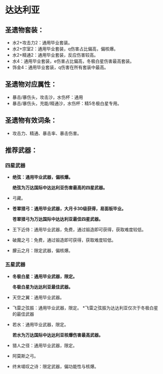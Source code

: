 # 达达利亚

## 圣遗物套装：
- 水2+攻击力2：通用毕业套装。
- 水2+宗室2：通用毕业套装，q伤害占比偏高，偏核爆。
- 水2+精通2：通用毕业套装，反应伤害较高。
- 水4：通用毕业套装，e伤害占比偏高，冬极白星伤害最高套装。
- 饰金4：通用毕业套装，q伤害在所有套装中最高。

## 圣遗物对应属性：
- 暴击/暴伤头，攻击沙，水伤杯：通用
- 暴击/暴伤头，充能/精通沙，水伤杯：精5冬极白星专用。

## 圣遗物有效词条：
- 攻击力、精通、暴击率、暴击伤害。

## 推荐武器：
### 四星武器
- **绝弦：通用毕业武器，偏核爆。**

	**绝弦为万达国际中达达利亚伤害最高的四星武器。**

- 弓藏。
- **苍翠猎弓：通用毕业武器，大月卡30级获得，易面板毕业。**

	**苍翠猎弓为万达国际中达达利亚最佳四星武器。**

- 王下近侍：通用毕业武器，免费，通过锻造即可获得，获取难度较低。
- 破魔之弓：免费，通过锻造即可获得，获取难度较低。
- 朦云之月：限定武器，偏核爆。

### 五星武器
- **冬极白星：通用毕业武器，限定。**

	**冬极白星为达达利亚最佳武器。**

- 天空之翼：通用毕业武器。
- 飞雷之弦振：通用毕业武器，限定。
*飞雷之弦振为达达利亚仅次于冬极白星的最佳武器
- 若水：通用毕业武器，限定。

	**若水为万达国际中达达利亚核爆伤害最高武器。**

- 猎人之径：通用毕业武器，限定。
- 阿莫斯之弓。
- 终末嗟叹之诗：限定武器，偏功能性与核爆。
